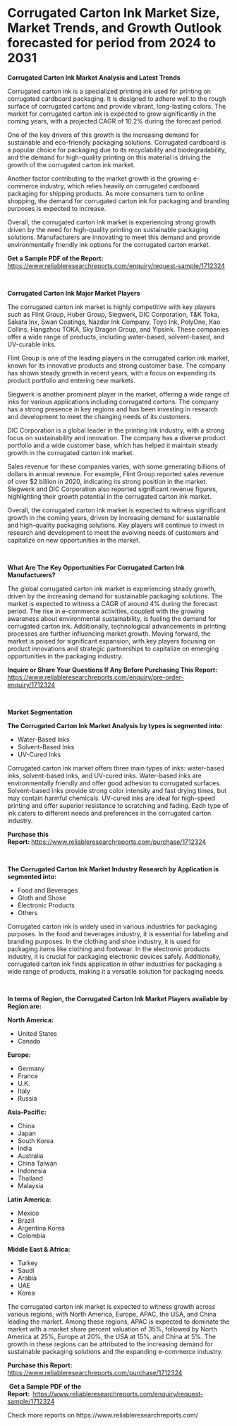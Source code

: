 <p><h1>Corrugated Carton Ink Market Size, Market Trends, and Growth Outlook forecasted for period from 2024 to 2031</h1></p><p><strong>Corrugated Carton Ink Market Analysis and Latest Trends</strong></p>
<p><p>Corrugated carton ink is a specialized printing ink used for printing on corrugated cardboard packaging. It is designed to adhere well to the rough surface of corrugated cartons and provide vibrant, long-lasting colors. The market for corrugated carton ink is expected to grow significantly in the coming years, with a projected CAGR of 10.2% during the forecast period.</p><p>One of the key drivers of this growth is the increasing demand for sustainable and eco-friendly packaging solutions. Corrugated cardboard is a popular choice for packaging due to its recyclability and biodegradability, and the demand for high-quality printing on this material is driving the growth of the corrugated carton ink market.</p><p>Another factor contributing to the market growth is the growing e-commerce industry, which relies heavily on corrugated cardboard packaging for shipping products. As more consumers turn to online shopping, the demand for corrugated carton ink for packaging and branding purposes is expected to increase.</p><p>Overall, the corrugated carton ink market is experiencing strong growth driven by the need for high-quality printing on sustainable packaging solutions. Manufacturers are innovating to meet this demand and provide environmentally friendly ink options for the corrugated carton market.</p></p>
<p><strong>Get a Sample PDF of the Report:&nbsp;</strong> <a href="https://www.reliableresearchreports.com/enquiry/request-sample/1712324">https://www.reliableresearchreports.com/enquiry/request-sample/1712324</a></p>
<p>&nbsp;</p>
<p><strong>Corrugated Carton Ink Major Market Players</strong></p>
<p><p>The corrugated carton ink market is highly competitive with key players such as Flint Group, Huber Group, Siegwerk, DIC Corporation, T&K Toka, Sakata Inx, Swan Coatings, Nazdar Ink Company, Toyo Ink, PolyOne, Kao Collins, Hangzhou TOKA, Sky Dragon Group, and Yipsink. These companies offer a wide range of products, including water-based, solvent-based, and UV-curable inks.</p><p>Flint Group is one of the leading players in the corrugated carton ink market, known for its innovative products and strong customer base. The company has shown steady growth in recent years, with a focus on expanding its product portfolio and entering new markets.</p><p>Siegwerk is another prominent player in the market, offering a wide range of inks for various applications including corrugated cartons. The company has a strong presence in key regions and has been investing in research and development to meet the changing needs of its customers.</p><p>DIC Corporation is a global leader in the printing ink industry, with a strong focus on sustainability and innovation. The company has a diverse product portfolio and a wide customer base, which has helped it maintain steady growth in the corrugated carton ink market.</p><p>Sales revenue for these companies varies, with some generating billions of dollars in annual revenue. For example, Flint Group reported sales revenue of over $2 billion in 2020, indicating its strong position in the market. Siegwerk and DIC Corporation also reported significant revenue figures, highlighting their growth potential in the corrugated carton ink market.</p><p>Overall, the corrugated carton ink market is expected to witness significant growth in the coming years, driven by increasing demand for sustainable and high-quality packaging solutions. Key players will continue to invest in research and development to meet the evolving needs of customers and capitalize on new opportunities in the market.</p></p>
<p>&nbsp;</p>
<p><strong>What Are The Key Opportunities For Corrugated Carton Ink Manufacturers?</strong></p>
<p><p>The global corrugated carton ink market is experiencing steady growth, driven by the increasing demand for sustainable packaging solutions. The market is expected to witness a CAGR of around 4% during the forecast period. The rise in e-commerce activities, coupled with the growing awareness about environmental sustainability, is fueling the demand for corrugated carton ink. Additionally, technological advancements in printing processes are further influencing market growth. Moving forward, the market is poised for significant expansion, with key players focusing on product innovations and strategic partnerships to capitalize on emerging opportunities in the packaging industry.</p></p>
<p><strong>Inquire or Share Your Questions If Any Before Purchasing This Report:</strong> <a href="https://www.reliableresearchreports.com/enquiry/pre-order-enquiry/1712324">https://www.reliableresearchreports.com/enquiry/pre-order-enquiry/1712324</a></p>
<p>&nbsp;</p>
<p><strong>Market Segmentation</strong></p>
<p><strong>The Corrugated Carton Ink Market Analysis by types is segmented into:</strong></p>
<p><ul><li>Water-Based Inks</li><li>Solvent-Based Inks</li><li>UV-Cured Inks</li></ul></p>
<p><p>Corrugated carton ink market offers three main types of inks: water-based inks, solvent-based inks, and UV-cured inks. Water-based inks are environmentally friendly and offer good adhesion to corrugated surfaces. Solvent-based inks provide strong color intensity and fast drying times, but may contain harmful chemicals. UV-cured inks are ideal for high-speed printing and offer superior resistance to scratching and fading. Each type of ink caters to different needs and preferences in the corrugated carton industry.</p></p>
<p><strong>Purchase this Report:&nbsp;</strong><a href="https://www.reliableresearchreports.com/purchase/1712324">https://www.reliableresearchreports.com/purchase/1712324</a></p>
<p>&nbsp;</p>
<p><strong>The Corrugated Carton Ink Market Industry Research by Application is segmented into:</strong></p>
<p><ul><li>Food and Beverages</li><li>Gloth and Shose</li><li>Electronic Products</li><li>Others</li></ul></p>
<p><p>Corrugated carton ink is widely used in various industries for packaging purposes. In the food and beverages industry, it is essential for labeling and branding purposes. In the clothing and shoe industry, it is used for packaging items like clothing and footwear. In the electronic products industry, it is crucial for packaging electronic devices safely. Additionally, corrugated carton ink finds application in other industries for packaging a wide range of products, making it a versatile solution for packaging needs.</p></p>
<p>&nbsp;</p>
<p><strong>In terms of Region, the Corrugated Carton Ink Market Players available by Region are:</strong></p>
<p>
    <p> <strong> North America: </strong>
        <ul>
            <li>United States</li>
            <li>Canada</li>
        </ul>
        </p> 
    <p> <strong> Europe: </strong>
        <ul>
            <li>Germany</li>
            <li>France</li>
            <li>U.K.</li>
            <li>Italy</li>
            <li>Russia</li>
        </ul>
        </p> 
    <p> <strong> Asia-Pacific: </strong>
        <ul>
            <li>China</li>
            <li>Japan</li>
            <li>South Korea</li>
            <li>India</li>
            <li>Australia</li>
            <li>China Taiwan</li>
            <li>Indonesia</li>
            <li>Thailand</li>
            <li>Malaysia</li>
        </ul>
        </p> 
    <p> <strong> Latin America: </strong>
        <ul>
            <li>Mexico</li>
            <li>Brazil</li>
            <li>Argentina Korea</li>
            <li>Colombia</li>
        </ul>
        </p> 
    <p> <strong> Middle East & Africa: </strong>
        <ul>
            <li>Turkey</li>
            <li>Saudi</li>
            <li>Arabia</li>
            <li>UAE</li>
            <li>Korea</li>
        </ul>
    </p>
    </p>
<p><p>The corrugated carton ink market is expected to witness growth across various regions, with North America, Europe, APAC, the USA, and China leading the market. Among these regions, APAC is expected to dominate the market with a market share percent valuation of 35%, followed by North America at 25%, Europe at 20%, the USA at 15%, and China at 5%. The growth in these regions can be attributed to the increasing demand for sustainable packaging solutions and the expanding e-commerce industry.</p></p>
<p><strong>Purchase this Report: </strong><a href="https://www.reliableresearchreports.com/purchase/1712324">https://www.reliableresearchreports.com/purchase/1712324</a></p>
<p>&nbsp;<strong>Get a Sample PDF of the Report:&nbsp;&nbsp;</strong><a href="https://www.reliableresearchreports.com/enquiry/request-sample/1712324">https://www.reliableresearchreports.com/enquiry/request-sample/1712324</a></p>
<p><strong></strong></p>
<p>Check more reports on https://www.reliableresearchreports.com/</p>